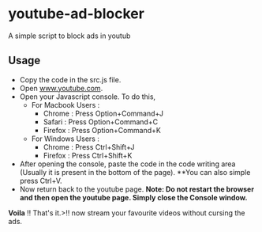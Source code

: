 # youtube-ad-blocker
A simple script to block ads in youtub

## Usage

* Copy the code in the src.js file.
* Open www.youtube.com.
* Open your Javascript console. To do this, 
	* For Macbook Users :
		* Chrome : Press Option+Command+J
		* Safari : Press Option+Command+C
		* Firefox : Press Option+Command+K
	* For Windows Users :
		* Chrome : Press Ctrl+Shift+J
		* Firefox : Press Ctrl+Shift+K
* After opening the console, paste the code in the code writing area (Usually it is present in the bottom of the page). **You can also simple press Ctrl+V. 
* Now return back to the youtube page.
	**Note: Do not restart the browser and then open the youtube page. Simply close the Console window.** 

**Voila** !! That's it.>!! now stream your favourite videos without cursing the ads.
